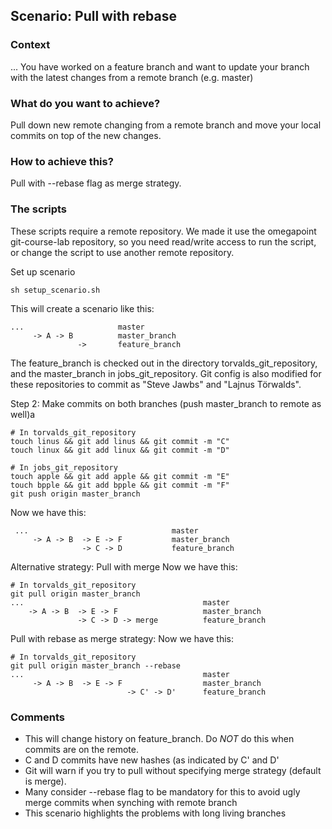 ## Scenario: Pull with rebase

### Context
... You have worked on a feature branch and want to update your branch with the latest changes from a remote branch (e.g. master)

### What do you want to achieve?
Pull down new remote changing from a remote branch and move your local commits on top of the new changes.

### How to achieve this?
Pull with --rebase flag as merge strategy.


### The scripts
These scripts require a remote repository. We made it use the omegapoint git-course-lab repository, so you need read/write access to run the script, or change the script to use another remote repository.

Set up scenario
```
sh setup_scenario.sh
```

This will create a scenario like this:
```
...                     master
     -> A -> B          master_branch
               ->       feature_branch
```

The feature_branch is checked out in the directory torvalds_git_repository, and the master_branch in jobs_git_repository. Git config is also modified for these repositories to commit as "Steve Jawbs" and "Lajnus Törwalds".

Step 2: Make commits on both branches (push master_branch to remote as well)a

```
# In torvalds_git_repository
touch linus && git add linus && git commit -m "C"
touch linux && git add linux && git commit -m "D"

# In jobs_git_repository
touch apple && git add apple && git commit -m "E"
touch bpple && git add bpple && git commit -m "F"
git push origin master_branch
```

Now we have this:
```
 ...                                master
     -> A -> B  -> E -> F           master_branch                
                -> C -> D           feature_branch
```

Alternative strategy: Pull with merge
Now we have this:
 ```
# In torvalds_git_repository
git pull origin master_branch
 ...                                        master
     -> A -> B  -> E -> F                   master_branch                
                -> C -> D -> merge          feature_branch
```

Pull with rebase as merge strategy:
Now we have this:
```
# In torvalds_git_repository
git pull origin master_branch --rebase
...                                        master
     -> A -> B  -> E -> F                  master_branch                
                          -> C' -> D'      feature_branch
```

### Comments
* This will change history on feature_branch. Do *NOT* do this when commits are on the remote.
* C and D commits have new hashes (as indicated by C' and D'
* Git will warn if you try to pull without specifying merge strategy (default is merge).
* Many consider --rebase flag to be mandatory for this to avoid ugly merge commits when synching with remote branch
* This scenario highlights the problems with long living branches

